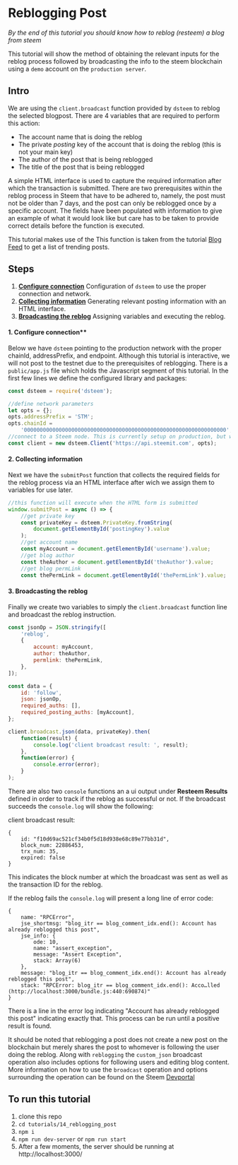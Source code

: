 # Reblogging Post

_By the end of this tutorial you should know how to reblog (resteem) a blog from steem_

This tutorial will show the method of obtaining the relevant inputs for the reblog process followed by broadcasting the info to the steem blockchain using a `demo` account on the `production server`.

## Intro

We are using the `client.broadcast` function provided by `dsteem` to reblog the selected blogpost. There are 4 variables that are required to perform this action:

*   The account name that is doing the reblog
*   The private _posting_ key of the account that is doing the reblog (this is not your main key)
*   The author of the post that is being reblogged
*   The title of the post that is being reblogged

A simple HTML interface is used to capture the required information after which the transaction is submitted. There are two prerequisites within the reblog process in Steem that have to be adhered to, namely, the post must not be older than 7 days, and the post can only be reblogged once by a specific account. The fields have been populated with information to give an example of what it would look like but care has to be taken to provide correct details before the function is executed.

This tutorial makes use of the This function is taken from the tutorial [Blog Feed](https://github.com/steemit/devportal-tutorials-js/blob/master/tutorials/01_blog_feed/) to get a list of trending posts.

## Steps

1.  [**Configure connection**](#configure_connection) Configuration of `dsteem` to use the proper connection and network.
2.  [**Collecting information**](#collecting_information) Generating relevant posting information with an HTML interface.
3.  [**Broadcasting the reblog**](#broadcasting_the_reblog) Assigning variables and executing the reblog.

#### 1. Configure connection\*\*<a name="configure_connection"></a>

Below we have `dsteem` pointing to the production network with the proper chainId, addressPrefix, and endpoint. Although this tutorial is interactive, we will not post to the testnet due to the prerequisites of reblogging.
There is a `public/app.js` file which holds the Javascript segment of this tutorial. In the first few lines we define the configured library and packages:

```javascript
const dsteem = require('dsteem');

//define network parameters
let opts = {};
opts.addressPrefix = 'STM';
opts.chainId =
    '0000000000000000000000000000000000000000000000000000000000000000';
//connect to a Steem node. This is currently setup on production, but we recommend using a testnet like https://testnet.steem.vc
const client = new dsteem.Client('https://api.steemit.com', opts);
```

#### 2. Collecting information<a name="collecting_information"></a>

Next we have the `submitPost` function that collects the required fields for the reblog process via an HTML interface
after wich we assign them to variables for use later.

```javascript
//this function will execute when the HTML form is submitted
window.submitPost = async () => {
    //get private key
    const privateKey = dsteem.PrivateKey.fromString(
        document.getElementById('postingKey').value
    );
    //get account name
    const myAccount = document.getElementById('username').value;
    //get blog author
    const theAuthor = document.getElementById('theAuthor').value;
    //get blog permLink
    const thePermLink = document.getElementById('thePermLink').value;
```

#### 3. Broadcasting the reblog<a name="broadcasting_the_reblog"></a>

Finally we create two variables to simply the `client.broadcast` function line and broadcast the reblog instruction.

```javascript
const jsonOp = JSON.stringify([
    'reblog',
    {
        account: myAccount,
        author: theAuthor,
        permlink: thePermLink,
    },
]);

const data = {
    id: 'follow',
    json: jsonOp,
    required_auths: [],
    required_posting_auths: [myAccount],
};

client.broadcast.json(data, privateKey).then(
    function(result) {
        console.log('client broadcast result: ', result);
    },
    function(error) {
        console.error(error);
    }
);
```

There are also two `console` functions an a ui output under **Resteem Results** defined in order to track if the reblog
as successful or not. If the broadcast succeeds the `console.log` will show the following:

client broadcast result:

```
{
    id: "f10d69ac521cf34b0f5d18d938e68c89e77bb31d",
    block_num: 22886453,
    trx_num: 35,
    expired: false
}
```

This indicates the block number at which the broadcast was sent as well as the transaction ID for the reblog.

If the reblog fails the `console.log` will present a long line of error code:

```
{
    name: "RPCError",
    jse_shortmsg: "blog_itr == blog_comment_idx.end(): Account has already reblogged this post",
    jse_info: {
        ode: 10,
        name: "assert_exception",
        message: "Assert Exception",
        stack: Array(6)
    },
    message: "blog_itr == blog_comment_idx.end(): Account has already reblogged this post",
    stack: "RPCError: blog_itr == blog_comment_idx.end(): Acco…lled (http://localhost:3000/bundle.js:440:690874)"
}
```

There is a line in the error log indicating "Account has already reblogged this post" indicating exactly that. This process can be run until a positive result is found.

It should be noted that reblogging a post does not create a new post on the blockchain but merely shares the post to whomever is following the user doing the reblog. Along with `reblogging` the `custom_json` broadcast operation also includes options for following users and editing blog content. More information on how to use the `broadcast` operation and options surrounding the operation can be found on the Steem [Devportal](https://developers.steem.io/apidefinitions/#apidefinitions-broadcast-ops-comment)

## To run this tutorial

1.  clone this repo
2.  `cd tutorials/14_reblogging_post`
3.  `npm i`
4.  `npm run dev-server` or `npm run start`
5.  After a few moments, the server should be running at http://localhost:3000/
